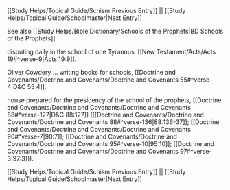 [[Study Helps/Topical Guide/Schism|Previous Entry]]  ||  [[Study Helps/Topical Guide/Schoolmaster|Next Entry]]

 See also [[Study Helps/Bible Dictionary/Schools of the Prophets|BD Schools of the Prophets]]

 disputing daily in the school of one Tyrannus, [[New Testament/Acts/Acts 19#^verse-9|Acts 19:9]].

 Oliver Cowdery ... writing books for schools, [[Doctrine and Covenants/Doctrine and Covenants/Doctrine and Covenants 55#^verse-4|D&C 55:4]].

 house prepared for the presidency of the school of the prophets, [[Doctrine and Covenants/Doctrine and Covenants/Doctrine and Covenants 88#^verse-127|D&C 88:127]] ([[Doctrine and Covenants/Doctrine and Covenants/Doctrine and Covenants 88#^verse-136|88:136-37]]; [[Doctrine and Covenants/Doctrine and Covenants/Doctrine and Covenants 90#^verse-7|90:7]]; [[Doctrine and Covenants/Doctrine and Covenants/Doctrine and Covenants 95#^verse-10|95:10]]; [[Doctrine and Covenants/Doctrine and Covenants/Doctrine and Covenants 97#^verse-3|97:3]]).

[[Study Helps/Topical Guide/Schism|Previous Entry]]  ||  [[Study Helps/Topical Guide/Schoolmaster|Next Entry]]